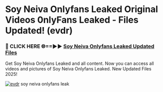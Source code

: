 # Soy Neiva Onlyfans Leaked Original Videos 0nlyFans Leaked - Files Updated! (evdr)

<h3>🔴 CLICK HERE 🌐==►► <a href="https://tinyurl.com/2jnfzry5" rel="nofollow">Soy Neiva Onlyfans Leaked Updated Files</a></h3>

Get Soy Neiva Onlyfans Leaked and all content. Now you can access all videos and pictures of Soy Neiva Onlyfans Leaked. New Updated Files 2025!

[![evdr](https://i.imgur.com/GyGTBgg.gif)](https://tinyurl.com/2jnfzry5)
soy neiva onlyfans leak